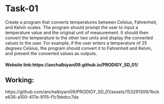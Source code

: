 <h1>Task-01</h1>
</hr>
<P>Create a program that converts temperatures between Celsius, Fahrenheit, and Kelvin scales. The program should prompt the user to input a temperature value and the original unit of measurement. It should then convert the temperature to the other two units and display the converted values to the user. For example, if the user enters a temperature of 25 degrees Celsius, the program should convert it to Fahrenheit and Kelvin, and present the converted values as outputs.</P>
<h4>Website link:https://anchalbiyani09.github.io/PRODIGY_SD_01/</h4>
<h2>Working:</h2>
https://github.com/anchalbiyani09/PRODIGY_SD_01/assets/153291309/1bcbe636-a100-417e-9115-f1c1bbdcc7da
